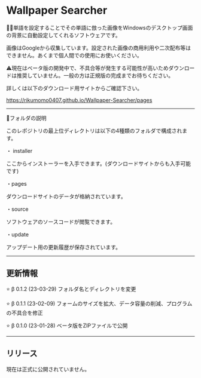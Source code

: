 # Wallpaper Searcher

💁‍♂️単語を設定することでその単語に倣った画像をWindowsのデスクトップ画面の背景に自動設定してくれるソフトウェアです。

画像はGoogleから収集しています。設定された画像の商用利用や二次配布等はできません。あくまで個人間での使用にお使いください。

⚠️現在はベータ版の開発中で、不具合等が発生する可能性が高いためダウンロードは推奨していません。一般の方は正規版の完成までお待ちください。

詳しくは以下のダウンロード用サイトからご確認下さい。

https://rikumomo0407.github.io/Wallpaper-Searcher/pages

***

📁フォルダの説明

このレポジトリの最上位ディレクトリは以下の4種類のフォルダで構成されます。

・ installer

ここからインストーラーを入手できます。(ダウンロードサイトからも入手可能です)

・pages

ダウンロードサイトのデータが格納されています。

・source

ソフトウェアのソースコードが閲覧できます。

・update

アップデート用の更新履歴が保存されています。

***

## 更新情報

⭐ β 0.1.2 (23-03-29)
フォルダ名とディレクトリを変更

⭐ β 0.1.1 (23-02-09)
フォームのサイズを拡大、データ容量の削減、プログラムの不具合を修正

⭐ β 0.1.0 (23-01-28)
ベータ版をZIPファイルで公開

***

## リリース

現在は正式に公開されていません。
